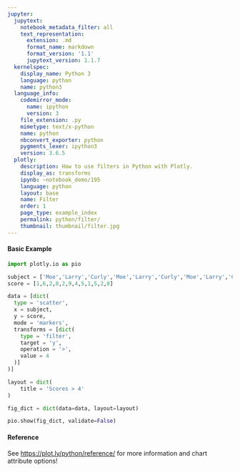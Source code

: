 ```yaml
---
jupyter:
  jupytext:
    notebook_metadata_filter: all
    text_representation:
      extension: .md
      format_name: markdown
      format_version: '1.1'
      jupytext_version: 1.1.7
  kernelspec:
    display_name: Python 3
    language: python
    name: python3
  language_info:
    codemirror_mode:
      name: ipython
      version: 3
    file_extension: .py
    mimetype: text/x-python
    name: python
    nbconvert_exporter: python
    pygments_lexer: ipython3
    version: 3.6.5
  plotly:
    description: How to use filters in Python with Plotly.
    display_as: transforms
    ipynb: ~notebook_demo/195
    language: python
    layout: base
    name: Filter
    order: 1
    page_type: example_index
    permalink: python/filter/
    thumbnail: thumbnail/filter.jpg
---
```


#### Basic Example

```python
import plotly.io as pio

subject = ['Moe','Larry','Curly','Moe','Larry','Curly','Moe','Larry','Curly','Moe','Larry','Curly']
score = [1,6,2,8,2,9,4,5,1,5,2,8]

data = [dict(
  type = 'scatter',
  x = subject,
  y = score,
  mode = 'markers',
  transforms = [dict(
    type = 'filter',
    target = 'y',
    operation = '>',
    value = 4
  )]
)]

layout = dict(
    title = 'Scores > 4'
)

fig_dict = dict(data=data, layout=layout)

pio.show(fig_dict, validate=False)
```

#### Reference
See https://plot.ly/python/reference/ for more information and chart attribute options!
